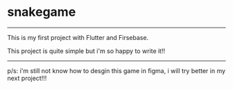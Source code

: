 # snakegame
***
This is my first project with Flutter and Firsebase.

This project is quite simple but i'm so happy to write it!!
***
p/s: i'm still not know how to desgin this game in figma, i will try better in my next project!!! 

